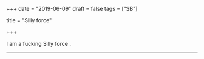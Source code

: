 +++
date = "2019-06-09"
draft = false
tags = ["SB"]

title = "Silly force"

+++


I am a fucking Silly force .

***

